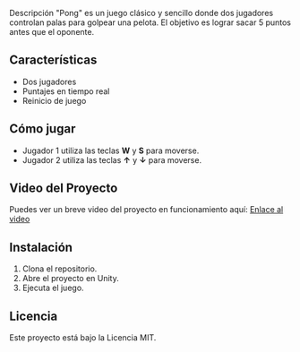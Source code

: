 

Descripción
"Pong" es un juego clásico y sencillo donde dos jugadores controlan palas para golpear una pelota. El objetivo es lograr sacar 5 puntos antes que el oponente.

## Características
- Dos jugadores
- Puntajes en tiempo real
- Reinicio de juego

## Cómo jugar
- Jugador 1 utiliza las teclas **W** y **S** para moverse.
- Jugador 2 utiliza las teclas **↑** y **↓** para moverse.

## Video del Proyecto
Puedes ver un breve video del proyecto en funcionamiento aquí: [Enlace al video](URL_DEL_VIDEO)

## Instalación
1. Clona el repositorio.
2. Abre el proyecto en Unity.
3. Ejecuta el juego.

## Licencia
Este proyecto está bajo la Licencia MIT.
